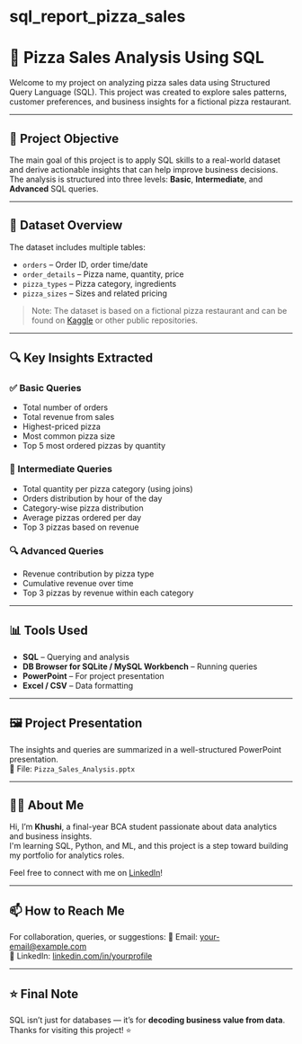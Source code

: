 # sql_report_pizza_sales
# 🍕 Pizza Sales Analysis Using SQL

Welcome to my project on analyzing pizza sales data using Structured Query Language (SQL). This project was created to explore sales patterns, customer preferences, and business insights for a fictional pizza restaurant.

---

## 📌 Project Objective

The main goal of this project is to apply SQL skills to a real-world dataset and derive actionable insights that can help improve business decisions. The analysis is structured into three levels: **Basic**, **Intermediate**, and **Advanced** SQL queries.

---

## 🧩 Dataset Overview

The dataset includes multiple tables:
- `orders` – Order ID, order time/date
- `order_details` – Pizza name, quantity, price
- `pizza_types` – Pizza category, ingredients
- `pizza_sizes` – Sizes and related pricing

> Note: The dataset is based on a fictional pizza restaurant and can be found on [Kaggle](https://www.kaggle.com/datasets) or other public repositories.

---

## 🔍 Key Insights Extracted

### ✅ Basic Queries
- Total number of orders
- Total revenue from sales
- Highest-priced pizza
- Most common pizza size
- Top 5 most ordered pizzas by quantity

### 🔄 Intermediate Queries
- Total quantity per pizza category (using joins)
- Orders distribution by hour of the day
- Category-wise pizza distribution
- Average pizzas ordered per day
- Top 3 pizzas based on revenue

### 🔍 Advanced Queries
- Revenue contribution by pizza type
- Cumulative revenue over time
- Top 3 pizzas by revenue within each category

---

## 📊 Tools Used

- **SQL** – Querying and analysis
- **DB Browser for SQLite / MySQL Workbench** – Running queries
- **PowerPoint** – For project presentation
- **Excel / CSV** – Data formatting

---

## 🖼️ Project Presentation

The insights and queries are summarized in a well-structured PowerPoint presentation.  
📎 File: `Pizza_Sales_Analysis.pptx`

---

## 🙋‍♀️ About Me

Hi, I’m **Khushi**, a final-year BCA student passionate about data analytics and business insights.  
I'm learning SQL, Python, and ML, and this project is a step toward building my portfolio for analytics roles.

Feel free to connect with me on [LinkedIn](https://www.linkedin.com)!

---

## 📫 How to Reach Me

For collaboration, queries, or suggestions:
📧 Email: your-email@example.com  
🔗 LinkedIn: [linkedin.com/in/yourprofile](https://linkedin.com)

---

## ⭐ Final Note

SQL isn’t just for databases — it’s for **decoding business value from data**.  
Thanks for visiting this project! ⭐
